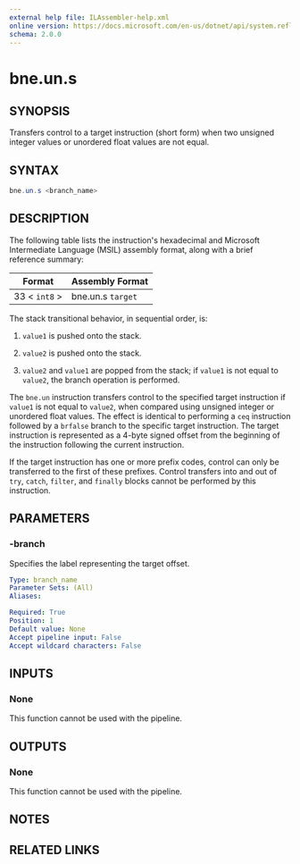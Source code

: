 ```yaml
---
external help file: ILAssembler-help.xml
online version: https://docs.microsoft.com/en-us/dotnet/api/system.reflection.emit.opcodes.bne_un_s
schema: 2.0.0
---
```


# bne.un.s

## SYNOPSIS

Transfers control to a target instruction (short form) when two unsigned integer values or unordered float values are not equal.

## SYNTAX

```powershell
bne.un.s <branch_name>
```

## DESCRIPTION

The following table lists the instruction's hexadecimal and Microsoft Intermediate Language (MSIL) assembly format, along with a brief reference summary:

| Format        | Assembly Format   |
| ------------- | ----------------- |
| 33 < `int8` > | bne.un.s `target` |

 The stack transitional behavior, in sequential order, is:

1.  `value1` is pushed onto the stack.

2.  `value2` is pushed onto the stack.

3.  `value2` and `value1` are popped from the stack; if `value1` is not equal to `value2`, the branch operation is performed.

 The `bne.un` instruction transfers control to the specified target instruction if `value1` is not equal to `value2`, when compared using unsigned integer or unordered float values. The effect is identical to performing a `ceq` instruction followed by a `brfalse` branch to the specific target instruction. The target instruction is represented as a 4-byte signed offset from the beginning of the instruction following the current instruction.

 If the target instruction has one or more prefix codes, control can only be transferred to the first of these prefixes. Control transfers into and out of `try`, `catch`, `filter`, and `finally` blocks cannot be performed by this instruction.

## PARAMETERS

### -branch

Specifies the label representing the target offset.

```yaml
Type: branch_name
Parameter Sets: (All)
Aliases:

Required: True
Position: 1
Default value: None
Accept pipeline input: False
Accept wildcard characters: False
```

## INPUTS

### None

This function cannot be used with the pipeline.

## OUTPUTS

### None

This function cannot be used with the pipeline.

## NOTES

## RELATED LINKS
